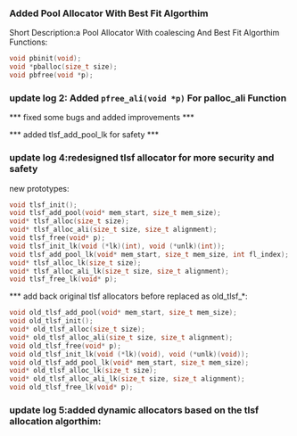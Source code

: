 ### Added Pool Allocator With Best Fit Algorthim
Short Description:a Pool Allocator With coalescing And Best Fit Algorthim
Functions:
```c
void pbinit(void);
void *pballoc(size_t size);
void pbfree(void *p);
```
### update log 2: Added ``` pfree_ali(void *p) ``` For palloc_ali Function
*** fixed some bugs and added improvements ***

*** added tlsf_add_pool_lk for safety ***

### update log 4:redesigned tlsf allocator for more security and safety
new prototypes:

```c
void tlsf_init();
void tlsf_add_pool(void* mem_start, size_t mem_size);
void* tlsf_alloc(size_t size);
void* tlsf_alloc_ali(size_t size, size_t alignment);
void tlsf_free(void* p);
void tlsf_init_lk(void (*lk)(int), void (*unlk)(int));
void tlsf_add_pool_lk(void* mem_start, size_t mem_size, int fl_index);
void* tlsf_alloc_lk(size_t size);
void* tlsf_alloc_ali_lk(size_t size, size_t alignment);
void tlsf_free_lk(void* p);
```


*** add back original tlsf allocators before replaced as old_tlsf_*:

```c
void old_tlsf_add_pool(void* mem_start, size_t mem_size);
void old_tlsf_init();
void* old_tlsf_alloc(size_t size);
void* old_tlsf_alloc_ali(size_t size, size_t alignment);
void old_tlsf_free(void* p);
void old_tlsf_init_lk(void (*lk)(void), void (*unlk)(void));
void old_tlsf_add_pool_lk(void* mem_start, size_t mem_size);
void* old_tlsf_alloc_lk(size_t size);
void* old_tlsf_alloc_ali_lk(size_t size, size_t alignment);
void old_tlsf_free_lk(void* p);
```


### update log 5:added dynamic allocators based on the tlsf allocation algorthim: